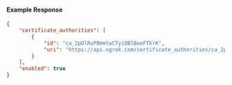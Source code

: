 <!-- Code generated for API Clients. DO NOT EDIT. -->

#### Example Response

```json
{
	"certificate_authorities": [
		{
			"id": "ca_2pOlRuPBmmtwCTyiQBlBueFTkrK",
			"uri": "https://api.ngrok.com/certificate_authorities/ca_2pOlRuPBmmtwCTyiQBlBueFTkrK"
		}
	],
	"enabled": true
}
```
